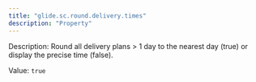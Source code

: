 ```yaml
---
title: "glide.sc.round.delivery.times"
description: "Property"
---
```


Description: Round all delivery plans > 1 day to the nearest day (true) or display the precise time (false).

Value: `true`